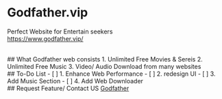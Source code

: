 # Godfather.vip
Perfect Website for Entertain seekers <br>
<a href='https://www.godfather.vip/'>https://www.godfather.vip/</a>


<br>
## What Godfather web consists
1. Unlimited Free Movies & Sereis
2. Unlimited Free Music
3. Video/ Audio Download from many websites


<br>
## To-Do List
- [ ] 1. Enhance Web Performance
- [ ] 2. redesign UI
- [ ] 3. Add Music Section
- [ ] 4. Add Web Downloader

<br>
## Request Feature/ Contact US
<a href="mailto:movies.godfather.vip@gmail.com">Godfather</a>
